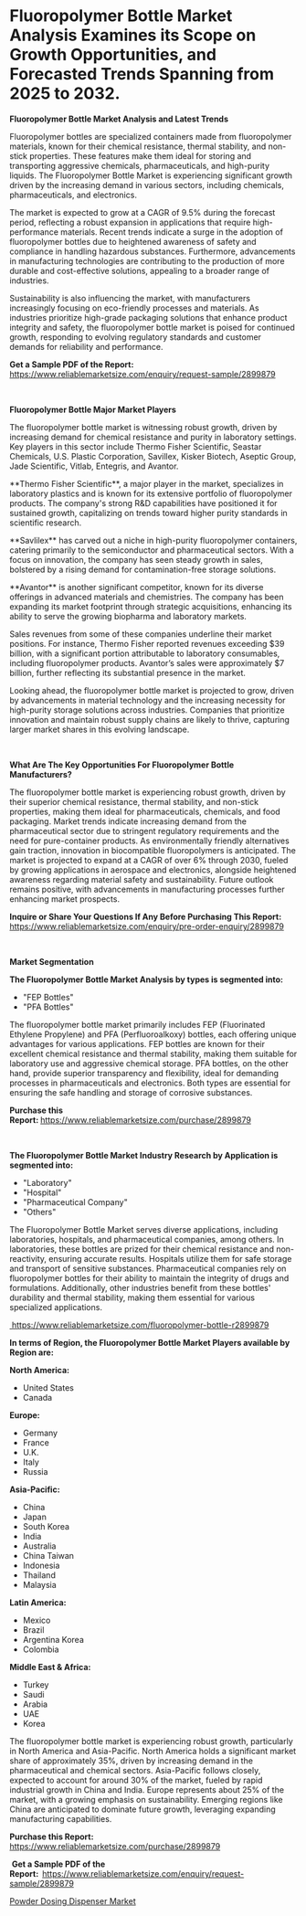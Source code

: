 <p><h1>Fluoropolymer Bottle Market Analysis Examines its Scope on Growth Opportunities, and Forecasted Trends Spanning from 2025 to 2032.</h1></p><p><strong>Fluoropolymer Bottle Market Analysis and Latest Trends</strong></p>
<p><p>Fluoropolymer bottles are specialized containers made from fluoropolymer materials, known for their chemical resistance, thermal stability, and non-stick properties. These features make them ideal for storing and transporting aggressive chemicals, pharmaceuticals, and high-purity liquids. The Fluoropolymer Bottle Market is experiencing significant growth driven by the increasing demand in various sectors, including chemicals, pharmaceuticals, and electronics. </p><p>The market is expected to grow at a CAGR of 9.5% during the forecast period, reflecting a robust expansion in applications that require high-performance materials. Recent trends indicate a surge in the adoption of fluoropolymer bottles due to heightened awareness of safety and compliance in handling hazardous substances. Furthermore, advancements in manufacturing technologies are contributing to the production of more durable and cost-effective solutions, appealing to a broader range of industries. </p><p>Sustainability is also influencing the market, with manufacturers increasingly focusing on eco-friendly processes and materials. As industries prioritize high-grade packaging solutions that enhance product integrity and safety, the fluoropolymer bottle market is poised for continued growth, responding to evolving regulatory standards and customer demands for reliability and performance.</p></p>
<p><strong>Get a Sample PDF of the Report:&nbsp;</strong> <a href="https://www.reliablemarketsize.com/enquiry/request-sample/2899879?utm_campaign=2300&utm_medium=2&utm_source=Github&utm_content=ia&utm_term=16032025&utm_id=fluoropolymer-bottle">https://www.reliablemarketsize.com/enquiry/request-sample/2899879</a></p>
<p>&nbsp;</p>
<p><strong>Fluoropolymer Bottle Major Market Players</strong></p>
<p><p>The fluoropolymer bottle market is witnessing robust growth, driven by increasing demand for chemical resistance and purity in laboratory settings. Key players in this sector include Thermo Fisher Scientific, Seastar Chemicals, U.S. Plastic Corporation, Savillex, Kisker Biotech, Aseptic Group, Jade Scientific, Vitlab, Entegris, and Avantor.</p><p>**Thermo Fisher Scientific**, a major player in the market, specializes in laboratory plastics and is known for its extensive portfolio of fluoropolymer products. The company's strong R&D capabilities have positioned it for sustained growth, capitalizing on trends toward higher purity standards in scientific research.</p><p>**Savlilex** has carved out a niche in high-purity fluoropolymer containers, catering primarily to the semiconductor and pharmaceutical sectors. With a focus on innovation, the company has seen steady growth in sales, bolstered by a rising demand for contamination-free storage solutions. </p><p>**Avantor** is another significant competitor, known for its diverse offerings in advanced materials and chemistries. The company has been expanding its market footprint through strategic acquisitions, enhancing its ability to serve the growing biopharma and laboratory markets.</p><p>Sales revenues from some of these companies underline their market positions. For instance, Thermo Fisher reported revenues exceeding $39 billion, with a significant portion attributable to laboratory consumables, including fluoropolymer products. Avantor’s sales were approximately $7 billion, further reflecting its substantial presence in the market. </p><p>Looking ahead, the fluoropolymer bottle market is projected to grow, driven by advancements in material technology and the increasing necessity for high-purity storage solutions across industries. Companies that prioritize innovation and maintain robust supply chains are likely to thrive, capturing larger market shares in this evolving landscape.</p></p>
<p>&nbsp;</p>
<p><strong>What Are The Key Opportunities For Fluoropolymer Bottle Manufacturers?</strong></p>
<p><p>The fluoropolymer bottle market is experiencing robust growth, driven by their superior chemical resistance, thermal stability, and non-stick properties, making them ideal for pharmaceuticals, chemicals, and food packaging. Market trends indicate increasing demand from the pharmaceutical sector due to stringent regulatory requirements and the need for pure-container products. As environmentally friendly alternatives gain traction, innovation in biocompatible fluoropolymers is anticipated. The market is projected to expand at a CAGR of over 6% through 2030, fueled by growing applications in aerospace and electronics, alongside heightened awareness regarding material safety and sustainability. Future outlook remains positive, with advancements in manufacturing processes further enhancing market prospects.</p></p>
<p><strong>Inquire or Share Your Questions If Any Before Purchasing This Report:</strong> <a href="https://www.reliablemarketsize.com/enquiry/pre-order-enquiry/2899879?utm_campaign=2300&utm_medium=2&utm_source=Github&utm_content=ia&utm_term=16032025&utm_id=fluoropolymer-bottle">https://www.reliablemarketsize.com/enquiry/pre-order-enquiry/2899879</a></p>
<p>&nbsp;</p>
<p><strong>Market Segmentation</strong></p>
<p><strong>The Fluoropolymer Bottle Market Analysis by types is segmented into:</strong></p>
<p><ul><li>"FEP Bottles"</li><li>"PFA Bottles"</li></ul></p>
<p><p>The fluoropolymer bottle market primarily includes FEP (Fluorinated Ethylene Propylene) and PFA (Perfluoroalkoxy) bottles, each offering unique advantages for various applications. FEP bottles are known for their excellent chemical resistance and thermal stability, making them suitable for laboratory use and aggressive chemical storage. PFA bottles, on the other hand, provide superior transparency and flexibility, ideal for demanding processes in pharmaceuticals and electronics. Both types are essential for ensuring the safe handling and storage of corrosive substances.</p></p>
<p><strong>Purchase this Report:&nbsp;</strong><a href="https://www.reliablemarketsize.com/purchase/2899879?utm_campaign=2300&utm_medium=2&utm_source=Github&utm_content=ia&utm_term=16032025&utm_id=fluoropolymer-bottle">https://www.reliablemarketsize.com/purchase/2899879</a></p>
<p>&nbsp;</p>
<p><strong>The Fluoropolymer Bottle Market Industry Research by Application is segmented into:</strong></p>
<p><ul><li>"Laboratory"</li><li>"Hospital"</li><li>"Pharmaceutical Company"</li><li>"Others"</li></ul></p>
<p><p>The Fluoropolymer Bottle Market serves diverse applications, including laboratories, hospitals, and pharmaceutical companies, among others. In laboratories, these bottles are prized for their chemical resistance and non-reactivity, ensuring accurate results. Hospitals utilize them for safe storage and transport of sensitive substances. Pharmaceutical companies rely on fluoropolymer bottles for their ability to maintain the integrity of drugs and formulations. Additionally, other industries benefit from these bottles' durability and thermal stability, making them essential for various specialized applications.</p></p>
<p><a href="https://www.reliablemarketsize.com/fluoropolymer-bottle-r2899879?utm_campaign=2300&utm_medium=2&utm_source=Github&utm_content=ia&utm_term=16032025&utm_id=fluoropolymer-bottle">&nbsp;https://www.reliablemarketsize.com/fluoropolymer-bottle-r2899879</a></p>
<p><strong>In terms of Region, the Fluoropolymer Bottle Market Players available by Region are:</strong></p>
<p>
    <p> <strong> North America: </strong>
        <ul>
            <li>United States</li>
            <li>Canada</li>
        </ul>
        </p> 
    <p> <strong> Europe: </strong>
        <ul>
            <li>Germany</li>
            <li>France</li>
            <li>U.K.</li>
            <li>Italy</li>
            <li>Russia</li>
        </ul>
        </p> 
    <p> <strong> Asia-Pacific: </strong>
        <ul>
            <li>China</li>
            <li>Japan</li>
            <li>South Korea</li>
            <li>India</li>
            <li>Australia</li>
            <li>China Taiwan</li>
            <li>Indonesia</li>
            <li>Thailand</li>
            <li>Malaysia</li>
        </ul>
        </p> 
    <p> <strong> Latin America: </strong>
        <ul>
            <li>Mexico</li>
            <li>Brazil</li>
            <li>Argentina Korea</li>
            <li>Colombia</li>
        </ul>
        </p> 
    <p> <strong> Middle East & Africa: </strong>
        <ul>
            <li>Turkey</li>
            <li>Saudi</li>
            <li>Arabia</li>
            <li>UAE</li>
            <li>Korea</li>
        </ul>
    </p>
    </p>
<p><p>The fluoropolymer bottle market is experiencing robust growth, particularly in North America and Asia-Pacific. North America holds a significant market share of approximately 35%, driven by increasing demand in the pharmaceutical and chemical sectors. Asia-Pacific follows closely, expected to account for around 30% of the market, fueled by rapid industrial growth in China and India. Europe represents about 25% of the market, with a growing emphasis on sustainability. Emerging regions like China are anticipated to dominate future growth, leveraging expanding manufacturing capabilities.</p></p>
<p><strong>Purchase this Report: </strong><a href="https://www.reliablemarketsize.com/purchase/2899879?utm_campaign=2300&utm_medium=2&utm_source=Github&utm_content=ia&utm_term=16032025&utm_id=fluoropolymer-bottle">https://www.reliablemarketsize.com/purchase/2899879</a></p>
<p>&nbsp;<strong>Get a Sample PDF of the Report:&nbsp;&nbsp;</strong><a href="https://www.reliablemarketsize.com/enquiry/request-sample/2899879?utm_campaign=2300&utm_medium=2&utm_source=Github&utm_content=ia&utm_term=16032025&utm_id=fluoropolymer-bottle">https://www.reliablemarketsize.com/enquiry/request-sample/2899879</a></p>
<p><strong></strong></p>
<p><p><a href="https://github.com/abbislposival/Market-Research-Report-List-1/blob/main/powder-dosing-dispenser-market.md?utm_campaign=2300&utm_medium=2&utm_source=Github&utm_content=ia&utm_term=16032025&utm_id=fluoropolymer-bottle">Powder Dosing Dispenser Market</a></p></p>